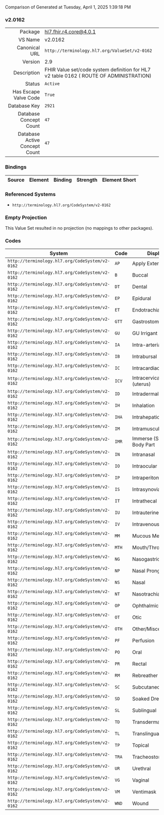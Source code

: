 Comparison of 
Generated at Tuesday, April 1, 2025 1:39:18 PM

### v2.0162

|      |     |
| ---: | --- |
| Package | hl7.fhir.r4.core@4.0.1 |
| VS Name | v2.0162 |
| Canonical URL | `http://terminology.hl7.org/ValueSet/v2-0162` |
| Version | 2.9 |
| Description | FHIR Value set/code system definition for HL7 v2 table 0162 ( ROUTE OF ADMINISTRATION) |
| Status | `Active` |
| Has Escape Valve Code | `True` |
| Database Key | `2921` |
| Database Concept Count | `47` |
| Database Active Concept Count | `47` |
### Bindings

| Source | Element | Binding | Strength | Element Short |
| ------ | ------- | ------- | -------- | ------------- |

### Referenced Systems

* `http://terminology.hl7.org/CodeSystem/v2-0162`
### Empty Projection

This Value Set resulted in no projection (no mappings to other packages).

### Codes

| System | Code | Display |
| ------ | ---- | ------- |
| `http://terminology.hl7.org/CodeSystem/v2-0162` | `AP` | Apply Externally |
| `http://terminology.hl7.org/CodeSystem/v2-0162` | `B` | Buccal |
| `http://terminology.hl7.org/CodeSystem/v2-0162` | `DT` | Dental |
| `http://terminology.hl7.org/CodeSystem/v2-0162` | `EP` | Epidural |
| `http://terminology.hl7.org/CodeSystem/v2-0162` | `ET` | Endotrachial Tube |
| `http://terminology.hl7.org/CodeSystem/v2-0162` | `GTT` | Gastrostomy Tube |
| `http://terminology.hl7.org/CodeSystem/v2-0162` | `GU` | GU Irrigant |
| `http://terminology.hl7.org/CodeSystem/v2-0162` | `IA` | Intra-arterial |
| `http://terminology.hl7.org/CodeSystem/v2-0162` | `IB` | Intrabursal |
| `http://terminology.hl7.org/CodeSystem/v2-0162` | `IC` | Intracardiac |
| `http://terminology.hl7.org/CodeSystem/v2-0162` | `ICV` | Intracervical (uterus) |
| `http://terminology.hl7.org/CodeSystem/v2-0162` | `ID` | Intradermal |
| `http://terminology.hl7.org/CodeSystem/v2-0162` | `IH` | Inhalation |
| `http://terminology.hl7.org/CodeSystem/v2-0162` | `IHA` | Intrahepatic Artery |
| `http://terminology.hl7.org/CodeSystem/v2-0162` | `IM` | Intramuscular |
| `http://terminology.hl7.org/CodeSystem/v2-0162` | `IMR` | Immerse (Soak) Body Part |
| `http://terminology.hl7.org/CodeSystem/v2-0162` | `IN` | Intranasal |
| `http://terminology.hl7.org/CodeSystem/v2-0162` | `IO` | Intraocular |
| `http://terminology.hl7.org/CodeSystem/v2-0162` | `IP` | Intraperitoneal |
| `http://terminology.hl7.org/CodeSystem/v2-0162` | `IS` | Intrasynovial |
| `http://terminology.hl7.org/CodeSystem/v2-0162` | `IT` | Intrathecal |
| `http://terminology.hl7.org/CodeSystem/v2-0162` | `IU` | Intrauterine |
| `http://terminology.hl7.org/CodeSystem/v2-0162` | `IV` | Intravenous |
| `http://terminology.hl7.org/CodeSystem/v2-0162` | `MM` | Mucous Membrane |
| `http://terminology.hl7.org/CodeSystem/v2-0162` | `MTH` | Mouth/Throat |
| `http://terminology.hl7.org/CodeSystem/v2-0162` | `NG` | Nasogastric |
| `http://terminology.hl7.org/CodeSystem/v2-0162` | `NP` | Nasal Prongs |
| `http://terminology.hl7.org/CodeSystem/v2-0162` | `NS` | Nasal |
| `http://terminology.hl7.org/CodeSystem/v2-0162` | `NT` | Nasotrachial Tube |
| `http://terminology.hl7.org/CodeSystem/v2-0162` | `OP` | Ophthalmic |
| `http://terminology.hl7.org/CodeSystem/v2-0162` | `OT` | Otic |
| `http://terminology.hl7.org/CodeSystem/v2-0162` | `OTH` | Other/Miscellaneous |
| `http://terminology.hl7.org/CodeSystem/v2-0162` | `PF` | Perfusion |
| `http://terminology.hl7.org/CodeSystem/v2-0162` | `PO` | Oral |
| `http://terminology.hl7.org/CodeSystem/v2-0162` | `PR` | Rectal |
| `http://terminology.hl7.org/CodeSystem/v2-0162` | `RM` | Rebreather Mask |
| `http://terminology.hl7.org/CodeSystem/v2-0162` | `SC` | Subcutaneous |
| `http://terminology.hl7.org/CodeSystem/v2-0162` | `SD` | Soaked Dressing |
| `http://terminology.hl7.org/CodeSystem/v2-0162` | `SL` | Sublingual |
| `http://terminology.hl7.org/CodeSystem/v2-0162` | `TD` | Transdermal |
| `http://terminology.hl7.org/CodeSystem/v2-0162` | `TL` | Translingual |
| `http://terminology.hl7.org/CodeSystem/v2-0162` | `TP` | Topical |
| `http://terminology.hl7.org/CodeSystem/v2-0162` | `TRA` | Tracheostomy |
| `http://terminology.hl7.org/CodeSystem/v2-0162` | `UR` | Urethral |
| `http://terminology.hl7.org/CodeSystem/v2-0162` | `VG` | Vaginal |
| `http://terminology.hl7.org/CodeSystem/v2-0162` | `VM` | Ventimask |
| `http://terminology.hl7.org/CodeSystem/v2-0162` | `WND` | Wound |
